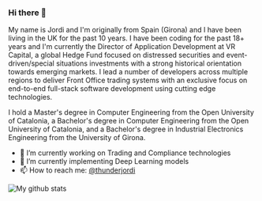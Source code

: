 ### Hi there 👋

My name is Jordi and I'm originally from Spain (Girona) and I have been living in the UK for the past 10 years. I have been coding for the past 18+ years and I'm currently the Director of Application Development at VR Capital, a global Hedge Fund focused on distressed securities and event-driven/special situations investments with a strong historical orientation towards emerging markets. I lead a number of developers across multiple regions to deliver Front Office trading systems with an exclusive focus on end-to-end full-stack software development using cutting edge technologies.  

I hold a Master's degree in Computer Engineering from the Open University of Catalonia, a Bachelor's degree in Computer Engineering from the Open University of Catalonia, and a Bachelor's degree in Industrial Electronics Engineering from the University of Girona.

- 🔭 I’m currently working on Trading and Compliance technologies
- 🌱 I’m currently implementing Deep Learning models
- 📫 How to reach me: [@thunderjordi](https://twitter.com/thunderjordi)

![My github stats](https://github-readme-stats.vercel.app/api?username=jordicorbilla&show_icons=true)

<!--
**JordiCorbilla/JordiCorbilla** is a ✨ _special_ ✨ repository because its `README.md` (this file) appears on your GitHub profile.

Here are some ideas to get you started:

- 🔭 I’m currently working on ...
- 🌱 I’m currently learning ...
- 👯 I’m looking to collaborate on ...
- 🤔 I’m looking for help with ...
- 💬 Ask me about ...
- 📫 How to reach me: ...
- 😄 Pronouns: ...
- ⚡ Fun fact: ...
-->
